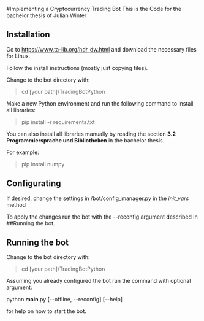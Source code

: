 #Implementing a Cryptocurrency Trading Bot
This is the Code for the bachelor thesis of Julian Winter

## Installation

Go to https://www.ta-lib.org/hdr_dw.html and download the necessary files for Linux.

Follow the install instructions (mostly just copying files).

Change to the bot directory with:

>cd [your path]/TradingBotPython

Make a new Python environment and run the following command to install all libraries:

> pip install -r requirements.txt

You can also install all libraries manually by reading the section **3.2 Programmiersprache und Bibliotheken** in the bachelor thesis.

For example:

>pip install numpy

## Configurating

If desired, change the settings in /bot/config_manager.py in the *init_vars* method

To apply the changes run the bot with the --reconfig argument described in ##Running the bot.


## Running the bot

Change to the bot directory with:

>cd [your path]/TradingBotPython

Assuming you already configured the bot run the command with optional argument:

python __main__.py [--offline, --reconfig] [--help]

for help on how to start the bot.


